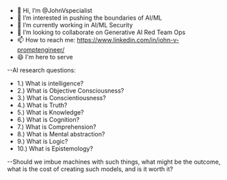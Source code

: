 - 👋 Hi, I’m @JohnVspecialist
- 👀 I’m interested in pushing the boundaries of AI/ML
- 🌱 I’m currently working in AI/ML Security
- 💞️ I’m looking to collaborate on Generative AI Red Team Ops
- 📫 How to reach me: https://www.linkedin.com/in/john-v-promptengineer/
- 😄 I'm here to serve

--AI research questions:

- 1.) What is intelligence?
- 2.) What is Objective Consciousness?
- 3.) What is Conscientiousness?
- 4.) What is Truth?
- 5.) What is Knowledge?
- 6.) What is Cognition?
- 7.) What is Comprehension?
- 8.) What is Mental abstraction?
- 9.) What is Logic?
- 10.) What is Epistemology?

--Should we imbue machines with such things, what might be the outcome, what is the cost of creating such models, and is it worth it?
